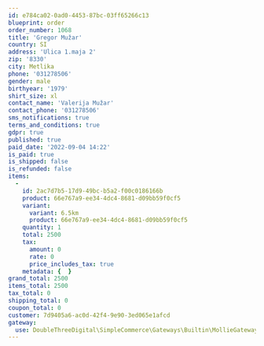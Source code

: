 ```yaml
---
id: e784ca02-0ad0-4453-87bc-03ff65266c13
blueprint: order
order_number: 1068
title: 'Gregor Mužar'
country: SI
address: 'Ulica 1.maja 2'
zip: '8330'
city: Metlika
phone: '031278506'
gender: male
birthyear: '1979'
shirt_size: xl
contact_name: 'Valerija Mužar'
contact_phone: '031278506'
sms_notifications: true
terms_and_conditions: true
gdpr: true
published: true
paid_date: '2022-09-04 14:22'
is_paid: true
is_shipped: false
is_refunded: false
items:
  -
    id: 2ac7d7b5-17d9-49bc-b5a2-f00c0186166b
    product: 66e767a9-ee34-4dc4-8681-d09bb59f0cf5
    variant:
      variant: 6.5km
      product: 66e767a9-ee34-4dc4-8681-d09bb59f0cf5
    quantity: 1
    total: 2500
    tax:
      amount: 0
      rate: 0
      price_includes_tax: true
    metadata: {  }
grand_total: 2500
items_total: 2500
tax_total: 0
shipping_total: 0
coupon_total: 0
customer: 7d9405a6-ac0d-42f4-9e90-3ed065e1afcd
gateway:
  use: DoubleThreeDigital\SimpleCommerce\Gateways\Builtin\MollieGateway
---
```

